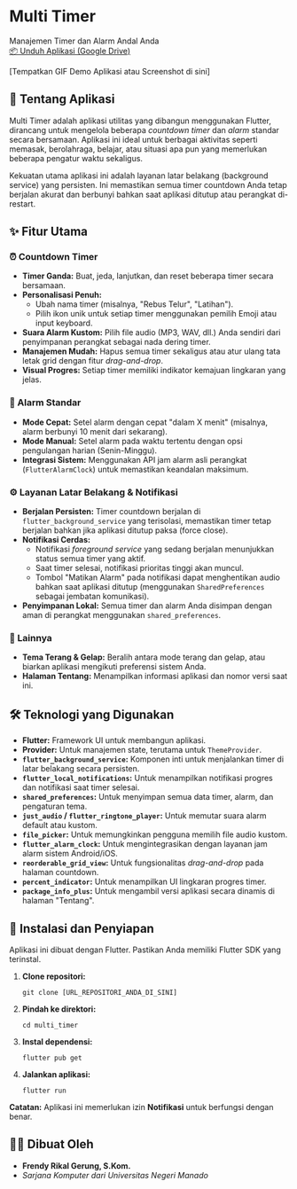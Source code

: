 # Multi Timer

Manajemen Timer dan Alarm Andal Anda  
[📦 Unduh Aplikasi (Google Drive)](https://drive.google.com/file/d/1Qmm1uUAO9TpLf_AKqequwi22FQKlvfHB/view?usp=drive_link)

[Tempatkan GIF Demo Aplikasi atau Screenshot di sini]

## 🚀 Tentang Aplikasi

Multi Timer adalah aplikasi utilitas yang dibangun menggunakan Flutter, dirancang untuk mengelola beberapa *countdown timer* dan *alarm* standar secara bersamaan. Aplikasi ini ideal untuk berbagai aktivitas seperti memasak, berolahraga, belajar, atau situasi apa pun yang memerlukan beberapa pengatur waktu sekaligus.

Kekuatan utama aplikasi ini adalah layanan latar belakang (background service) yang persisten. Ini memastikan semua timer countdown Anda tetap berjalan akurat dan berbunyi bahkan saat aplikasi ditutup atau perangkat di-restart.

## ✨ Fitur Utama

### ⏰ Countdown Timer
* **Timer Ganda:** Buat, jeda, lanjutkan, dan reset beberapa timer secara bersamaan.
* **Personalisasi Penuh:**
    * Ubah nama timer (misalnya, "Rebus Telur", "Latihan").
    * Pilih ikon unik untuk setiap timer menggunakan pemilih Emoji atau input keyboard.
* **Suara Alarm Kustom:** Pilih file audio (MP3, WAV, dll.) Anda sendiri dari penyimpanan perangkat sebagai nada dering timer.
* **Manajemen Mudah:** Hapus semua timer sekaligus atau atur ulang tata letak grid dengan fitur *drag-and-drop*.
* **Visual Progres:** Setiap timer memiliki indikator kemajuan lingkaran yang jelas.

### 🔔 Alarm Standar
* **Mode Cepat:** Setel alarm dengan cepat "dalam X menit" (misalnya, alarm berbunyi 10 menit dari sekarang).
* **Mode Manual:** Setel alarm pada waktu tertentu dengan opsi pengulangan harian (Senin-Minggu).
* **Integrasi Sistem:** Menggunakan API jam alarm asli perangkat (`FlutterAlarmClock`) untuk memastikan keandalan maksimum.

### ⚙️ Layanan Latar Belakang & Notifikasi
* **Berjalan Persisten:** Timer countdown berjalan di `flutter_background_service` yang terisolasi, memastikan timer tetap berjalan bahkan jika aplikasi ditutup paksa (force close).
* **Notifikasi Cerdas:**
    * Notifikasi *foreground service* yang sedang berjalan menunjukkan status semua timer yang aktif.
    * Saat timer selesai, notifikasi prioritas tinggi akan muncul.
    * Tombol "Matikan Alarm" pada notifikasi dapat menghentikan audio bahkan saat aplikasi ditutup (menggunakan `SharedPreferences` sebagai jembatan komunikasi).
* **Penyimpanan Lokal:** Semua timer dan alarm Anda disimpan dengan aman di perangkat menggunakan `shared_preferences`.

### 🎨 Lainnya
* **Tema Terang & Gelap:** Beralih antara mode terang dan gelap, atau biarkan aplikasi mengikuti preferensi sistem Anda.
* **Halaman Tentang:** Menampilkan informasi aplikasi dan nomor versi saat ini.

## 🛠️ Teknologi yang Digunakan

* **Flutter:** Framework UI untuk membangun aplikasi.
* **Provider:** Untuk manajemen state, terutama untuk `ThemeProvider`.
* **`flutter_background_service`:** Komponen inti untuk menjalankan timer di latar belakang secara persisten.
* **`flutter_local_notifications`:** Untuk menampilkan notifikasi progres dan notifikasi saat timer selesai.
* **`shared_preferences`:** Untuk menyimpan semua data timer, alarm, dan pengaturan tema.
* **`just_audio` / `flutter_ringtone_player`:** Untuk memutar suara alarm default atau kustom.
* **`file_picker`:** Untuk memungkinkan pengguna memilih file audio kustom.
* **`flutter_alarm_clock`:** Untuk mengintegrasikan dengan layanan jam alarm sistem Android/iOS.
* **`reorderable_grid_view`:** Untuk fungsionalitas *drag-and-drop* pada halaman countdown.
* **`percent_indicator`:** Untuk menampilkan UI lingkaran progres timer.
* **`package_info_plus`:** Untuk mengambil versi aplikasi secara dinamis di halaman "Tentang".

## 🔧 Instalasi dan Penyiapan

Aplikasi ini dibuat dengan Flutter. Pastikan Anda memiliki Flutter SDK yang terinstal.

1.  **Clone repositori:**
    ```
    git clone [URL_REPOSITORI_ANDA_DI_SINI]
    ```

2.  **Pindah ke direktori:**
    ```
    cd multi_timer
    ```

3.  **Instal dependensi:**
    ```
    flutter pub get
    ```

4.  **Jalankan aplikasi:**
    ```
    flutter run
    ```

**Catatan:** Aplikasi ini memerlukan izin **Notifikasi** untuk berfungsi dengan benar.

## 👨‍💻 Dibuat Oleh

* **Frendy Rikal Gerung, S.Kom.**
* *Sarjana Komputer dari Universitas Negeri Manado*
